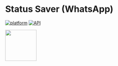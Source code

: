 # Status Saver (WhatsApp)
<p align="start"> <a href="https://www.android.com"><img src="https://img.shields.io/badge/platform-Android-yellow.svg" alt="platform"></a>
 <a href="https://android-arsenal.com/api?level=21"><img src="https://img.shields.io/badge/API-24%2B-brightgreen.svg?style=flat" alt="API">

  
<p align="start"> <img src="https://github.com/MugdhaRahman/Status-Saver/assets/113788414/1aea65ba-f042-4724-a7dc-434853b0127d" width = "100" height = "100" align="start"/></p>
